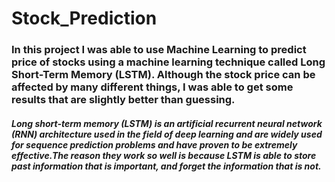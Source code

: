# Stock_Prediction
### In this project I was able to use Machine Learning to predict price of stocks using a machine learning technique called Long Short-Term Memory (LSTM). Although the stock price can be affected by many different things, I was able to get some results that are slightly better than guessing.
##### Long short-term memory (LSTM) is an artificial recurrent neural network (RNN) architecture used in the field of deep learning and are widely used for sequence prediction problems and have proven to be extremely effective.The reason they work so well is because LSTM is able to store past information that is important, and forget the information that is not.
